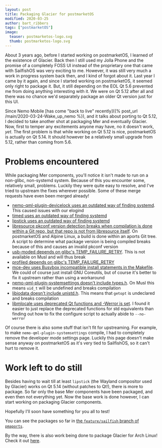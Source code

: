 ```yaml
---
layout: post
title: Packaging Glacier for postmarketOS
modified: 2020-03-25
author: bart_ribbers
tags: ["postmarketOS"]
image:
  teaser: postmarketos-logo.svg
  thumb: postmarketos-logo.svg
---
```


About 3 years ago, before I started working on postmarketOS, I learned of the existence of Glacier.
Back then I still used my Jolla Phone and the promise of a completely FOSS UI instead of the proprietary one that came with SailfishOS was very exciting to me.
However, it was still very much a work in progress system back then, and I kind of forgot about it.
Last year I came by it again, and since I started working on postmarketOS, it seemed only right to package it.
But, it still depending on the EOL Qt 5.6 prevented me from doing anything interesting with it.
We were on Qt 5.12 after all and there was no chance we'd separately package an older Qt version just for this UI.

Since Nemo Mobile [has come "back to live" recently]({% post_url /main/2020-03-24-Wake_up_nemo %}), and it talks about porting to Qt 5.12, I decided to take another shot at packaging Mer and eventually Glacier.
Now, first to temper any excitements anyone may have, no it doesn't work, _yet_.
The first problem is that while working on Qt 5.12 is nice, postmarketOS is actually on Qt 5.14.
It should however be a relatively small upgrade from 5.12, rather than coming from 5.6.

# Problems encountered

While packaging Mer components, you'll notice it isn't made to run on a non-glibc, non-systemd system.
Because of this you encounter some, relatively small, problems.
Luckily they were quite easy to resolve, and I've tried to upstream the fixes wherever possible.
Some of these merge requests have even been merged already!

* [nemo-qml-plugin-devicelock uses an outdated way of finding systemd](https://git.sailfishos.org/mer-core/nemo-qml-plugin-devicelock/merge_requests/46). This caused issues with our elogind
* [timed uses an outdated way of finding systemd](https://git.sailfishos.org/mer-core/timed/merge_requests/19#note_43061)
* [lipstick uses an outdated way of finding systemd](https://git.sailfishos.org/mer-core/lipstick/merge_requests/135#note_43056)
* [libresource pkconf version detection breaks when compilation is done within a Git repo, but that repo is not from libresource itself](https://git.sailfishos.org/mer-core/libresource/merge_requests/5). On postmarketOS and Alpine Linux, a build is done within an aports Git tree. A script to determine what package version is being compiled breaks because of this and causes an invalid pkconf version
* [usb-moded depends on glibc's TEMP_FAILURE_RETRY](https://git.sailfishos.org/mer-core/usb-moded/merge_requests/57). This is not available on Musl and will thus break
* [profiled depends on glibc's TEMP_FAILURE_RETRY](https://git.sailfishos.org/mer-core/profiled/merge_requests/5)
* [mce-dev uses Busybox incompatible install statements in the Makefile](https://git.sailfishos.org/mer-core/mce-dev/merge_requests/13). We could of course just install GNU Coreutils, but of course it's better to fix it upstream rather than using a workaround
* [nemo-qml-plugin-systemsettings doesn't include types.h](https://git.sailfishos.org/mer-core/nemo-qml-plugin-systemsettings/merge_requests/136). On Musl this means `uid_t` will be undefined and breaks compilation
* [libiodata doesn't include unistd.h](https://git.sailfishos.org/mer-core/libiodata/merge_requests/4#note_43052). This means that `getopt` is undeclared and breaks compilation
* [libmlocale uses deprecated Qt functions and -Werror is set](https://git.sailfishos.org/mer-core/libmlocale/merge_requests/10#note_43043). I found it easier to just replace the deprecated functions for std equivalents than finding out how to fix the configure script to actually abide to `--no-werror`

Of course there is also some stuff that isn't fit for upstreaming.
For example, to make `nemo-qml-plugin-systemsettings` compile, I had to completely remove the developer mode settings page.
Luckily this page doesn't make sense anyway on postmarketOS as it's very tied to SailfishOS, so it can't hurt to remove it.

# Work left to do still

Besides having to wait till at least `lipstick` (the Wayland compositor used by Glacier) works on Qt 5.14 (without patches to Qt!), there is more to package.
So far only the base Mer components have been packaged, and even then not everything yet. Now the base work is done however, I can start working on packaging Glacier components.

Hopefully I'll soon have something for you all to test!

You can see the packages so far in [the `feature/sailfish` branch of `pmaports`](https://gitlab.com/postmarketOS/pmaports/-/tree/feature/sailfish/sailfish).

By the way, there is also work being done to package Glacier for Arch Linux! Check it out [here](https://github.com/nemo-packaging).
